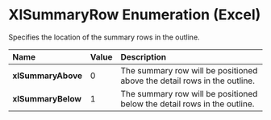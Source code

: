 
# XlSummaryRow Enumeration (Excel)

Specifies the location of the summary rows in the outline.



|**Name**|**Value**|**Description**|
|:-----|:-----|:-----|
|**xlSummaryAbove**|0|The summary row will be positioned above the detail rows in the outline.|
|**xlSummaryBelow**|1|The summary row will be positioned below the detail rows in the outline.|
